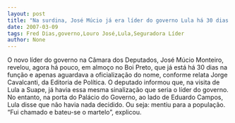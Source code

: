 ```yaml
---
layout: post
title: "Na surdina, José Múcio já era líder do governo Lula há 30 dias. Revela o próprio"
date: 2007-03-09
tags: Fred Dias,governo,Louro José,Lula,Seguradora Líder
author: None
---
```

O novo líder do governo na Câmara dos Deputados, José Múcio Monteiro, revelou, agora há pouco, em almoço no Boi Preto, que já está há 30 dias na função e apenas aguardava a oficialização do nome, conforme relata Jorge Cavalcanti, da Editoria de Política.
O deputado informou que, na visita de Lula a Suape, já havia essa mesma sinalização que seria o líder do governo.
No entanto, na porta do Palácio do Governo, ao lado de Eduardo Campos, Lula disse que não havia nada decidido. Ou seja: mentiu para a população.
“Fui chamado e bateu-se o martelo”, explicou. 